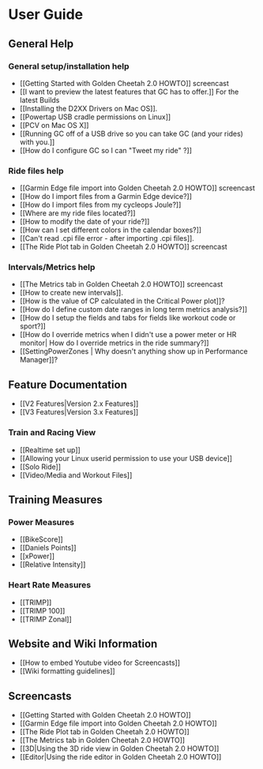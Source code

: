 # User Guide

## General Help
 
### General setup/installation help

* [[Getting Started with Golden Cheetah 2.0 HOWTO]] screencast
* [[I want to preview the latest features that GC has to offer.]] For the latest Builds
* [[Installing the D2XX Drivers on Mac OS]].
* [[Powertap USB cradle permissions on Linux]]
* [[PCV on Mac OS X]]
* [[Running GC off of a USB drive so you can take GC (and your rides) with you.]]
* [[How do I configure GC so I can "Tweet my ride" ?]]

### Ride files help

* [[Garmin Edge file import into Golden Cheetah 2.0 HOWTO]] screencast
* [[How do I import files from a Garmin Edge device?]]
* [[How do I import files from my cycleops Joule?]]
* [[Where are my ride files located?]] 
* [[How to modify the date of your ride?]]
* [[How can I set different colors in the calendar boxes?]]
* [[Can't read .cpi file error - after importing .cpi files]].
* [[The Ride Plot tab in Golden Cheetah 2.0 HOWTO]] screencast

### Intervals/Metrics help 

* [[The Metrics tab in Golden Cheetah 2.0 HOWTO]] screencast
* [[How to create new intervals]].
* [[How is the value of CP calculated in the Critical Power plot]]?
* [[How do I define custom date ranges in long term metrics analysis?]]
* [[How do I setup the fields and tabs for fields like workout code or sport?]]
* [[How do I override metrics when I didn't use a power meter or HR monitor| How do I override metrics in the ride summary?]]
* [[SettingPowerZones | Why doesn't anything show up in Performance Manager]]?


## Feature Documentation 

* [[V2 Features|Version 2.x Features]]
* [[V3 Features|Version 3.x Features]]

### Train and Racing View

* [[Realtime set up]]
* [[Allowing your Linux userid permission to use your USB device]]
* [[Solo Ride]]
* [[Video/Media and Workout Files]]

## Training Measures

### Power Measures

* [[BikeScore]]
* [[Daniels Points]]
* [[xPower]]
* [[Relative Intensity]]

### Heart Rate Measures

* [[TRIMP]]
* [[TRIMP 100]]
* [[TRIMP Zonal]]

## Website and Wiki Information

* [[How to embed Youtube video for Screencasts]]
* [[Wiki formatting guidelines]]

## Screencasts

* [[Getting Started with Golden Cheetah 2.0 HOWTO]]
* [[Garmin Edge file import into Golden Cheetah 2.0 HOWTO]]
* [[The Ride Plot tab in Golden Cheetah 2.0 HOWTO]]
* [[The Metrics tab in Golden Cheetah 2.0 HOWTO]]
* [[3D|Using the 3D ride view in Golden Cheetah 2.0 HOWTO]]
* [[Editor|Using the ride editor in Golden Cheetah 2.0 HOWTO]]